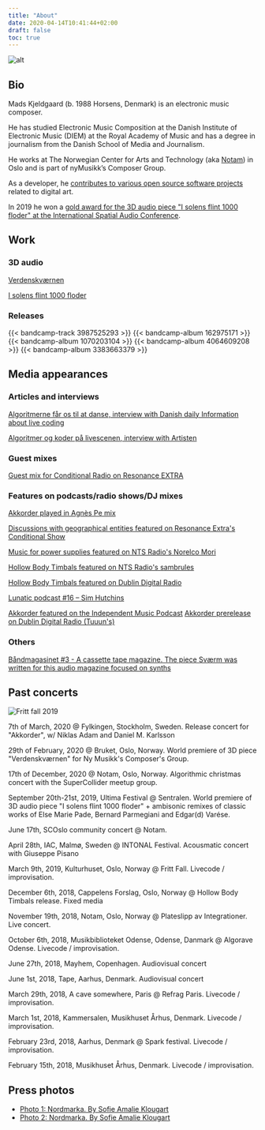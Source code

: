 ```yaml
---
title: "About"
date: 2020-04-14T10:41:44+02:00
draft: false
toc: true
---
```


![alt](/img/small/mads-kjeldgaard-nordmarka-2019-small.jpg)

## Bio

Mads Kjeldgaard (b. 1988 Horsens, Denmark) is an electronic music composer.

He has studied Electronic Music Composition at the Danish Institute of Electronic Music (DIEM) at the Royal Academy of Music and has a degree in journalism from the Danish School of Media and Journalism.

He works at The Norwegian Center for Arts and Technology (aka [Notam](https://notam.no)) in Oslo and is part of nyMusikk’s Composer Group.

As a developer, he [contributes to various open source software projects](https://github.com/madskjeldgaard) related to digital art.

In 2019 he won a [gold award for the 3D audio piece "I solens flint 1000 floder" at the International Spatial Audio Conference](/work/i-solens-flint).

## Work
### 3D audio

[Verdenskværnen](/work/verdenskvaernen)

[I solens flint 1000 floder](/work/i-solens-flint)

### Releases
{{< bandcamp-track 3987525293 >}}
{{< bandcamp-album 162975171 >}}
{{< bandcamp-album 1070203104 >}}
{{< bandcamp-album 4064609208 >}}
{{< bandcamp-album 3383663379 >}}

## Media appearances

### Articles and interviews
[Algoritmerne får os til at danse, interview with Danish daily Information about live coding](https://www.information.dk/kultur/2018/12/algoritmerne-faar-danse-naar-ved-lidt-kodning-vaerdsaetter-fart-komposition-paa-samme-maade-balletdanser-vaerdsaetter-svanesoeen)

[Algoritmer og koder på livescenen, interview with Artisten](https://www.artisten.dk/cgi-files/mdmgfx/file-922-592358-13165.pdf)

### Guest mixes
[Guest mix for Conditional Radio on Resonance EXTRA](https://www.mixcloud.com/resonanceextra/conditional-30-mads-kjeldgaard-19th-september-2018/)

### Features on podcasts/radio shows/DJ mixes
[Akkorder played in Agnès Pe mix](https://soundcloud.com/user-174967756/mitt-pate-38-an-orchestra-combines-a-hundred-of-instruments-into-a-sonic-totality)

[Discussions with geographical entities featured on Resonance Extra's Conditional Show](http://www.conditional.club/radio/24-slash-03-slash-2020)

[Music for power supplies featured on NTS Radio's Norelco Mori](https://www.nts.live/shows/guests/episodes/norelco-mori-15th-january-2018)

[Hollow Body Timbals featured on NTS Radio's sambrules](https://www.nts.live/shows/videogamemusic/episodes/sambrules-6th-december-2018)

[Hollow Body Timbals featured on Dublin Digital Radio](https://www.mixcloud.com/DublinDigitalRadio/tuuuns-october-30-2018/)

[Lunatic podcast #16 – Sim Hutchins](https://www.mixcloud.com/lunaticbg/lunatic-podcast-16-sim-hutchins/)

[Akkorder featured on the Independent Music Podcast](https://independentmusicpodcast.net/263-jackie-lynn-spooky-j-horse-lords-ko-shin-moon-dame-area/)
[Akkorder prerelease on Dublin Digital Radio (Tuuun's)](https://www.mixcloud.com/DublinDigitalRadio/tuuuns-january-21-2020/)

### Others
[Båndmagasinet #3 - A cassette tape magazine. The piece Sværm was written for this audio magazine focused on synths](http://www.resonansrecordings.com/bandmagasinet/)

## Past concerts
![Fritt fall 2019](/img/small/fritt-fall-2019.jpg)

7th of March, 2020 @ Fylkingen, Stockholm, Sweden. Release concert for "Akkorder", w/ Niklas Adam and Daniel M. Karlsson

29th of February, 2020 @ Bruket, Oslo, Norway. World premiere of 3D piece "Verdenskværnen" for Ny Musikk's Composer's Group.

17th of December, 2020 @ Notam, Oslo, Norway. Algorithmic christmas concert with the SuperCollider meetup group.

September 20th-21st, 2019, Ultima Festival @ Sentralen. World premiere of 3D audio piece "I solens flint 1000 floder" + ambisonic remixes of classic works of Else Marie Pade, Bernard Parmegiani and Edgar(d) Varése.

June 17th, SCOslo community concert @ Notam.

April 28th, IAC, Malmø, Sweden @ INTONAL Festival. Acousmatic concert with Giuseppe Pisano

March 9th, 2019, Kulturhuset, Oslo, Norway @ Fritt Fall. Livecode / improvisation.

December 6th, 2018, Cappelens Forslag, Oslo, Norway @ Hollow Body Timbals release. Fixed media

November 19th, 2018, Notam, Oslo, Norway @ Plateslipp av Integrationer. Live concert.

October 6th, 2018, Musikbiblioteket Odense, Odense, Danmark @ Algorave Odense. Livecode / improvisation.

June 27th, 2018, Mayhem, Copenhagen. Audiovisual concert

June 1st, 2018, Tape, Aarhus, Denmark. Audiovisual concert

March 29th, 2018, A cave somewhere, Paris @ Refrag Paris. Livecode / improvisation.

March 1st, 2018, Kammersalen, Musikhuset Århus, Denmark. Livecode / improvisation.

February 23rd, 2018, Aarhus, Denmark @ Spark festival. Livecode / improvisation.

February 15th, 2018, Musikhuset Århus, Denmark. Livecode / improvisation.

## Press photos

* [Photo 1: Nordmarka. By Sofie Amalie Klougart](/pr-photos/mads-kjeldgaard-nordmarka-pr-photo.jpg_0001.jpg)
* [Photo 2: Nordmarka. By Sofie Amalie Klougart](/pr-photos/mads-kjeldgaard-nordmarka-pr-photo.jpg_0002.jpg)
